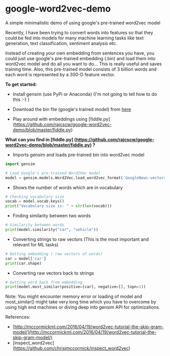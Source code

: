 # google-word2vec-demo
A simple minimalistic demo of using google's pre-trained word2vec model

Recently, I have been trying to convert words into features so that they could be fed into models for many machine learning tasks
like text generation, text classification, sentiment analysis etc.

Instead of creating your own embedding from sentences you have, you could just use google's pre-trained embedding (.bin) and load them into word2vec model and do all you want to do... This is really useful and saves training time. Also, this pre-trained model consists of 3 billion words and each word is represented by a 300-D feature vector.

**To get started:**

* Install gensim (use PyPi or Anaconda) (I'm not going to tell how to do this :-)   )

* Download the  bin file (google's trained model) from [here](https://drive.google.com/file/d/0B7XkCwpI5KDYNlNUTTlSS21pQmM/edit)

* Play around with embeddings using [fiddle.py] (https://github.com/rajcscw/google-word2vec-demo/blob/master/fiddle.py)


**What can you find in [fiddle.py] (https://github.com/rajcscw/google-word2vec-demo/blob/master/fiddle.py) ?**


* Imports gensim and loads pre-trained bin into word2vec model

```python
import gensim

# Load Google's pre-trained Word2Vec model
model = gensim.models.Word2Vec.load_word2vec_format('GoogleNews-vectors-negative300.bin', binary=True)
```
* Shows the number of words which are in vocabulary
```python
# Checking vocabulary size
vocab = model.vocab.keys()
print("Vocabulary size is: " + str(len(vocab)))
```
* Finding similarity between two words 
```python
# Similarity between words
print(model.similarity("car", "vehicle"))
```
* Converting strings to raw vectors (This is the most important and relevant for ML tasks)
```python
# Getting embedding ( raw vectors of words)
car = model['car']
print(car.shape)
```

* Converting raw vectors back to strings
```python
# Getting word back from embedding
print(model.most_similar(positive=[car], negative=[], topn=1))
```

Note: You might encounter memory error or loading of model and most_similar() might take very long time which you have to overcome by using high end machines or diving deep into gensim API for optimizations.

References:
* [http://mccormickml.com/2016/04/19/word2vec-tutorial-the-skip-gram-model/](http://mccormickml.com/2016/04/19/word2vec-tutorial-the-skip-gram-model/)
* [inspect_word2vec] (https://github.com/chrisjmccormick/inspect_word2vec)

